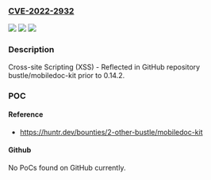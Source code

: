 ### [CVE-2022-2932](https://cve.mitre.org/cgi-bin/cvename.cgi?name=CVE-2022-2932)
![](https://img.shields.io/static/v1?label=Product&message=bustle%2Fmobiledoc-kit&color=blue)
![](https://img.shields.io/static/v1?label=Version&message=n%2Fa&color=blue)
![](https://img.shields.io/static/v1?label=Vulnerability&message=CWE-79%20Improper%20Neutralization%20of%20Input%20During%20Web%20Page%20Generation%20('Cross-site%20Scripting')&color=brighgreen)

### Description

Cross-site Scripting (XSS) - Reflected in GitHub repository bustle/mobiledoc-kit prior to 0.14.2.

### POC

#### Reference
- https://huntr.dev/bounties/2-other-bustle/mobiledoc-kit

#### Github
No PoCs found on GitHub currently.

